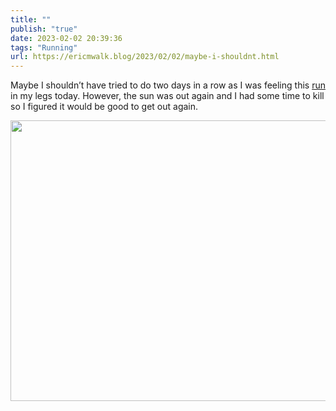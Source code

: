 ```yaml
---
title: ""
publish: "true"
date: 2023-02-02 20:39:36
tags: "Running"
url: https://ericmwalk.blog/2023/02/02/maybe-i-shouldnt.html
---
```


Maybe I shouldn’t have tried to do two days in a row as I was feeling this [run](http://www.strava.com/activities/8493746192) in my legs today. However, the sun was out again and I had some time to kill so I figured it would be good to get out again.


<img src="uploads/2023/a605e50588.jpg" width="600" height="449" alt="">
